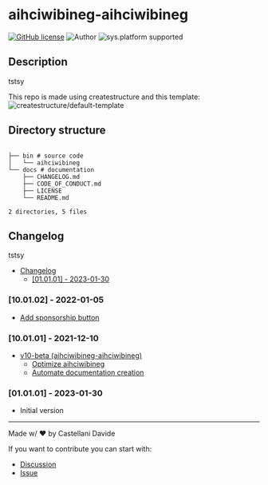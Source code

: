 # aihciwibineg-aihciwibineg
[![GitHub license](https://img.shields.io/badge/license-GNU-green?style=flat)](https://github.com/aihciwibineg/blob/main/docs/LICENSE)
![Author](https://img.shields.io/badge/author-DavideC03-green?style=flat)
![sys.platform supported](https://img.shields.io/badge/OS%20platform%20supported-all-blue?style=flat) 

##  Description 
tstsy


This repo is made using createstructure and this template:
![createstructure/default-template](https://opengraph.githubassets.com/cf4891d1ca34cb9699f58b62ad889f1b369fad174bbb7dc2b3abfa7b482580a6/aihciwibineg)
##  Directory structure 

```

├── bin # source code
│   └── aihciwibineg
└── docs # documentation
    ├── CHANGELOG.md
    ├── CODE_OF_CONDUCT.md
    ├── LICENSE
    └── README.md

2 directories, 5 files
```
##  Changelog 
tstsy

- [ Changelog ](#changelog)
  - [[01.01.01] - 2023-01-30](#010101---2023-01-30)

### [10.01.02] - 2022-01-05
- [Add sponsorship button](https://github.com/createstructure/createstructure.github.io/issues/36)

### [10.01.01] - 2021-12-10
- [v10-beta (aihciwibineg-aihciwibineg)](https://github.com/aihciwibineg/issues/5)
  - [Optimize aihciwibineg](https://github.com/aihciwibineg/issues/7)
  - [Automate documentation creation](https://github.com/aihciwibineg/issues/6)

### [01.01.01] - 2023-01-30
 - Initial version

---
Made w/ :heart: by Castellani Davide

If you want to contribute you can start with:
- [Discussion](https://github.com/aihciwibineg/discussions)
- [Issue](https://github.com/aihciwibineg/issues/new)
